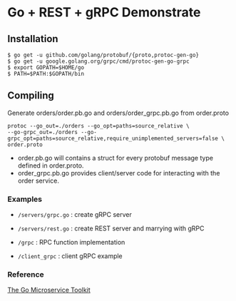 # Go + REST + gRPC Demonstrate

## Installation
```
$ go get -u github.com/golang/protobuf/{proto,protoc-gen-go}
$ go get -u google.golang.org/grpc/cmd/protoc-gen-go-grpc   
$ export GOPATH=$HOME/go
$ PATH=$PATH:$GOPATH/bin
```

## Compiling
Generate orders/order.pb.go and orders/order_grpc.pb.go from order.proto
```
protoc --go_out=./orders --go_opt=paths=source_relative \
--go-grpc_out=./orders --go-grpc_opt=paths=source_relative,require_unimplemented_servers=false \
order.proto
```

- order.pb.go will contains a struct for every protobuf message type defined in order.proto.
- order_grpc.pb.go provides client/server code for interacting with the order service.

### Examples
- `/servers/grpc.go` : create gRPC server
- `/servers/rest.go` : create REST server and marrying with gRPC 
- `/grpc` : RPC function implementation

- `/client_grpc` : client gRPC example 

### Reference
[The Go Microservice Toolkit
](https://levelup.gitconnected.com/the-golang-microservice-toolkit-7521516ee4b)

